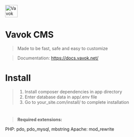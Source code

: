 
<a href="https://vavok.net"><img src="https://www.vavok.net/themes/vavok3/images/logo.png" height="40" alt="Vavok logo" /></a>

# Vavok CMS
> Made to be fast, safe and easy to customize

> Documentation: https://docs.vavok.net/

# Install
> 1. Install composer dependencies in app directory
> 2. Enter database data in app/.env file 
> 3. Go to your_site.com/install/ to complete installation

>

#

> <strong>Required extensions:</strong>

PHP: pdo, pdo_mysql, mbstring
Apache: mod_rewrite
